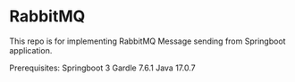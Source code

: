 # RabbitMQ

This repo is for implementing RabbitMQ  Message sending from Springboot application.

Prerequisites:
Springboot 3
Gardle 7.6.1 
Java 17.0.7 
